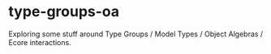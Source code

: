 # type-groups-oa

Exploring some stuff around Type Groups / Model Types / Object Algebras / Ecore interactions.

